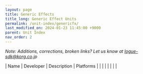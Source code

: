 ```yaml
---
layout: page
title: Generic Effects
title_long: Generic Effect Units
permalink: /unit-index/genericfx/
last_modified_on: 2024-01-23 11:45:00 +9000
parent: Unit Index
nav_order: 2
---
```


_Note: Additions, corrections, broken links? Let us know at logue-sdk@korg.co.jp_

| Name | Developer | Description | Platforms | |
|  |  |  |  |  |

